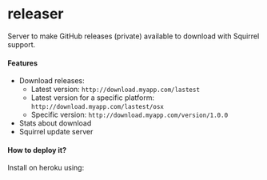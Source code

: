 # releaser

Server to make GitHub releases (private) available to download with Squirrel support.

#### Features

* Download releases:
    * Latest version: `http://download.myapp.com/lastest`
    * Latest version for a specific platform: `http://download.myapp.com/lastest/osx`
    * Specific version: `http://download.myapp.com/version/1.0.0`
* Stats about download
* Squirrel update server

#### How to deploy it?

Install on heroku using:



